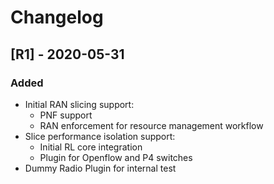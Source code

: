 # Changelog

## [R1] - 2020-05-31
### Added
- Initial RAN slicing support:
	- PNF support
	- RAN enforcement for resource management workflow
- Slice performance isolation support:
	- Initial RL core integration
	- Plugin for Openflow and P4 switches
- Dummy Radio Plugin for internal test



